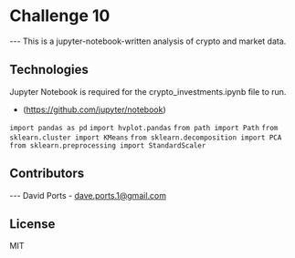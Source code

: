 # Challenge 10

--- This is a jupyter-notebook-written analysis of crypto and market data.  

## Technologies

Jupyter Notebook is required for the crypto_investments.ipynb file to run. 

* (https://github.com/jupyter/notebook)

```import pandas as pd```
```import hvplot.pandas```
```from path import Path```
```from sklearn.cluster import KMeans```
```from sklearn.decomposition import PCA```
```from sklearn.preprocessing import StandardScaler```

## Contributors

--- David Ports - dave.ports.1@gmail.com

## License

MIT
